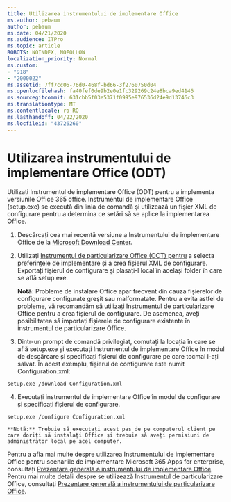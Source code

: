 ```yaml
---
title: Utilizarea instrumentului de implementare Office
ms.author: pebaum
author: pebaum
ms.date: 04/21/2020
ms.audience: ITPro
ms.topic: article
ROBOTS: NOINDEX, NOFOLLOW
localization_priority: Normal
ms.custom:
- "918"
- "2000022"
ms.assetid: 7ff7cc06-76d0-468f-bd66-3f2760750d04
ms.openlocfilehash: fa40fef0de9b2e0e1fc329269c24e8bca9ed4146
ms.sourcegitcommit: 631cbb5f03e5371f0995e976536d24e9d13746c3
ms.translationtype: MT
ms.contentlocale: ro-RO
ms.lasthandoff: 04/22/2020
ms.locfileid: "43726260"
---
```

# <a name="using-the-office-deployment-tool-odt"></a>Utilizarea instrumentului de implementare Office (ODT)

Utilizați Instrumentul de implementare Office (ODT) pentru a implementa versiunile Office 365 office. Instrumentul de implementare Office (setup.exe) se execută din linia de comandă și utilizează un fișier XML de configurare pentru a determina ce setări să se aplice la implementarea Office.
  
1. Descărcați cea mai recentă versiune a Instrumentului de implementare Office de la [Microsoft Download Center](https://go.microsoft.com/fwlink/p/?LinkID=626065).

2. Utilizați [Instrumentul de particularizare Office (OCT) pentru](https://config.office.com) a selecta preferințele de implementare și a crea fișierul XML de configurare. Exportați fișierul de configurare și plasați-l local în același folder în care se află setup.exe.

    **Notã:** Probleme de instalare Office apar frecvent din cauza fișierelor de configurare configurate greșit sau malformatate. Pentru a evita astfel de probleme, vă recomandăm să utilizați Instrumentul de particularizare Office pentru a crea fișierul de configurare. De asemenea, aveți posibilitatea să importați fișierele de configurare existente în instrumentul de particularizare Office.

3. Dintr-un prompt de comandă privilegiat, comutați la locația în care se află setup.exe și executați Instrumentul de implementare Office în modul de descărcare și specificați fișierul de configurare pe care tocmai l-ați salvat. În acest exemplu, fișierul de configurare este numit Configuration.xml:
    
  ```
  setup.exe /download Configuration.xml  
  ```

4. Executați instrumentul de implementare Office în modul de configurare și specificați fișierul de configurare.
    
  ```
  setup.exe /configure Configuration.xml
  ```

    **Notã:** Trebuie să executați acest pas de pe computerul client pe care doriți să instalați Office și trebuie să aveți permisiuni de administrator local pe acel computer.

Pentru a afla mai multe despre utilizarea Instrumentului de implementare Office pentru scenariile de implementare Microsoft 365 Apps for enterprise, consultați [Prezentare generală a instrumentului de implementare Office](https://docs.microsoft.com/deployoffice/overview-of-the-office-2016-deployment-tool). Pentru mai multe detalii despre se utilizează Instrumentul de particularizare Office, consultați [Prezentare generală a instrumentului de particularizare Office](https://docs.microsoft.com/DeployOffice/overview-of-the-office-customization-tool-for-click-to-run).
